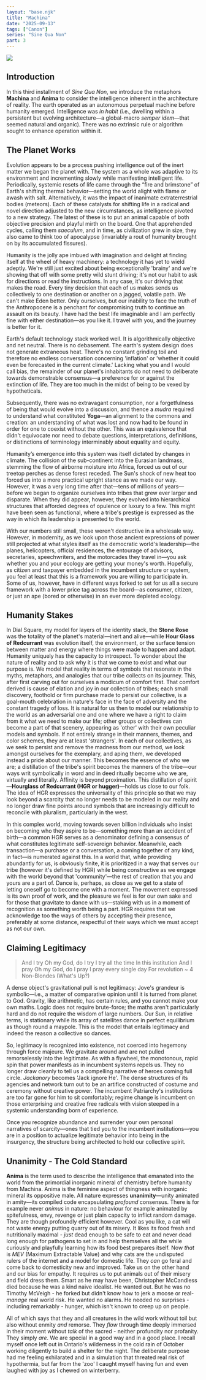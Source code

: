 ```yaml
---
layout: "base.njk"
title: "Machina"
date: "2025-09-13"
tags: ["Canon"]
series: "Sine Qua Non"
part: 3
---
```


![](./assets/Machina-1758022225889-6.jfif)

## Introduction ##

In this third installment of *Sine Qua Non*, we introduce the metaphors **Machina** and **Anima** to consider the intelligence inherent in the architecture of reality. The earth operated as an autonomous perpetual machine before humanity emerged. Intelligence was *in habit* (i.e., dwelling within a persistent but evolving architecture—a global-macro *semper idem*—that seemed natural and organic). There was no extrinsic rule or algorithm sought to enhance operation within it.

## The Planet Works ##
Evolution appears to be a process pushing intelligence out of the inert matter we began the planet with. The system as a whole was adaptive to its environment and incrementing slowly while manifesting intelligent life. Periodically, systemic resets of life came through the “fire and brimstone” of Earth's shifting thermal behavior—setting the world alight with flame or awash with salt. Alternatively, it was the impact of inanimate extraterrestrial bodies (meteors). Each of these catalysts for shifting life in a radical and novel direction adjusted to the new circumstances, as intelligence pivoted to a new strategy. The latest of these is to put an animal capable of both objective precision and playful mirth on the board. One that apprehended cycles, calling them *saeculum*, and in time, as civilization grew in size, they also came to think too of apocalypse (invariably a rout of humanity brought on by its accumulated fissures).

Humanity is the jolly ape imbued with imagination and delight at finding itself at the wheel of heavy machinery: a technology it has yet to wield adeptly. We're still just excited about being exceptionally 'brainy' and we're showing that off with some pretty wild stunt driving; it's not our habit to ask for directions or read the instructions. In any case, it's our driving that makes the road. Every tiny decision that each of us makes sends us collectively to one destination or another on a jagged, volatile path. We can't make Eden better. Only ourselves, but our inability to face the truth of the Anthropocene is a penchant for compromising truth to continue an assault on its beauty. I have had the best life imaginable and I am perfectly fine with either destination—as you like it. I travel with you, and the journey is better for it.

Earth's default technology stack worked well. It is algorithmically objective and net neutral. There is no debasement. The earth's system design does not generate extraneous heat. There's no constant grinding toil and therefore no endless conversation concerning 'inflation' or 'whether it could even be forecasted in the current climate.' Lacking what you and I would call bias, the remainder of our planet's inhabitants do not need to deliberate towards demonstrable consensus—a preference for or against the extinction of life. They are too much in the midst of being to be vexed by hypotheticals.

Subsequently, there was no extravagant consumption, nor a forgetfulness of being that would evolve into a discussion, and thence a *mudra* required to understand what constituted **Yoga**—an alignment to the commons and creation: an understanding of what was lost and now had to be found in order for one to coexist without the other. This was an equivalence that didn't equivocate nor need to debate questions, interpretations, definitions, or distinctions of terminology interminably about equality and equity.

Humanity’s emergence into this system was itself dictated by changes in climate. The collision of the sub-continent into the Eurasian landmass, stemming the flow of airborne moisture into Africa, forced us out of our treetop perches as dense forest receded. The Sun's shock of new heat too forced us into a more practical upright stance as we made our way. However, it was a very long time after that—tens of millions of years—before we began to organize ourselves into tribes that grew ever larger and disparate. When they did appear, however, they evolved into hierarchical structures that afforded degrees of opulence or luxury to a few. This might have been seen as functional, where a tribe's prestige is expressed as the way in which its leadership is presented to the world.

With our numbers still small, these weren't destructive in a wholesale way. However, in modernity, as we look upon those ancient expressions of power still projected at what styles itself as the democratic world's leadership—the planes, helicopters, official residences, the entourage of advisors, secretaries, speechwriters, and the motorcades they travel in—you ask whether you and your ecology are getting your money's worth. Hopefully, as citizen and taxpayer embedded in the incumbent structure or system, you feel at least that this is a framework you are willing to participate in. Some of us, however, have in different ways forked to set for us all a secure framework with a lower price tag across the board—as consumer, citizen, or just an ape (bored or otherwise) in an ever more depleted ecology.

## Humanity Stakes ##
In Dial Square, my model for layers of the identity stack, the **Stone Rose** was the totality of the planet's material—inert and alive—while **Hour Glass of Redcurrant** was evolution itself, the environment, or the surface tension between matter and energy where things were made to happen and adapt. Humanity uniquely has the capacity to introspect. To wonder about the nature of reality and to ask why it is that we come to exist and what our purpose is. We model that reality in terms of symbols that resonate in the myths, metaphors, and analogies that our tribe collects on its journey. This, after first carving out for ourselves a modicum of comfort first. That comfort derived is cause of elation and joy in our collection of tribes; each small discovery, foothold or firm purchase made to persist our collective, is a goal-mouth celebration in nature's face in the face of adversity and the constant tragedy of loss. It is natural for us then to model our relationship to the world as an adversarial one and one where we have a right to claim from it what we need to make our life; other groups or collectives can become a part of that scenery, appearing as 'other' with their own peculiar models and symbols. If not entirely strange in their manners, themes, and color schemes, they are at least 'strangers'. In each of our collectives, as we seek to persist and remove the madness from our method, we look amongst ourselves for the exemplary, and aping them, we developed instead a pride about our manner. This becomes the essence of who we are; a distillation of the tribe's spirit becomes the manners of the tribe—our ways writ symbolically in word and in deed ritually become who we are, virtually and literally. Affinity is beyond proximation. This distillation of spirit—**Hourglass of Redcurrant (HGR or hugger)**—holds us close to our folk. The idea of HGR expresses the universality of this principle so that we may look beyond a scarcity that no longer needs to be modeled in our reality and no longer draw fine points around symbols that are increasingly difficult to reconcile with pluralism, particularly in the west.

In this complex world, moving towards seven billion individuals who insist on becoming who they aspire to be—something more than an accident of birth—a common HGR serves as a denominator defining a consensus of what constitutes legitimate self-sovereign behavior. Meanwhile, each transaction—a purchase or a conversation, a coming together of any kind, in fact—is numerated against this. In a world that, while providing abundantly for us, is obviously finite, it is prioritized in a way that serves our tribe (however it's defined by HGR) while being constructive as we engage with the world beyond that 'community'—the rest of creation that you and yours are a part of. Dance is, perhaps, as close as we get to a state of letting oneself go to become one with a moment. The movement expressed is its own proof of work, and the pleasure we feel is for our own sake and for those that gravitate to dance with us—staking with us in a moment of recognition as something worth being a part. HGR requires that we acknowledge too the ways of others by accepting their presence, preferably at some distance, respectful of their ways which we must accept as not our own.

## Claiming Legitimacy ##
>And I try
Oh my God, do I try
I try all the time
In this institution
And I pray
Oh my God, do I pray
I pray every single day
For revolution
~ 4 Non-Blondes (What's Up?)

A dense object's gravitational pull is not legitimacy: Jove's grandeur is symbolic—i.e., a matter of comparative opinion until it is turned from planet to God. Gravity, like arithmetic, has certain rules, and you cannot make your own maths. Logic does not require brute-force; the maths aren't particularly hard and do not require the wisdom of large numbers. Our Sun, in relative terms, is stationary while its array of satellites dance in perfect equilibrium as though round a maypole. This is the model that entails legitimacy and indeed the reason a collective so dances.

So, legitimacy is recognized into existence, not coerced into hegemony through force majeure. We gravitate around and are not pulled remorselessly into the legitimate. As with a flywheel, the monotonous, rapid spin that power manifests as in incumbent systems repels us. They no longer draw cleanly to tell us a compelling narrative of heroes coming full circle. *Jackanory* becomes 'Jack ignore He'. The dense structures of its agencies and network turn out to be an artifice constructed of costume and ceremony without creative power. The incumbent Patriarchy's institutions are too far gone for him to sit comfortably; regime change is incumbent on those enterprising and creative free radicals with vision steeped in a systemic understanding born of experience.

Once you recognize abundance and surrender your own personal narratives of scarcity—ones that tied you to the incumbent institutions—you are in a position to actualize legitimate behavior into being in the insurgency, the structure being architected to hold our collective spirit.

## Unanimity - The Cold Standard ##

**Anima** is the term used to describe the intelligence that emanated into the world from the primordial inorganic mineral of chemistry before humanity from Machina. Anima is the feminine aspect of thingness with inorganic mineral its oppositive male. All nature expresses **unanimity**—unity animated in amity—its compiled code encapsulating *profound* consensus. There is for example never *animus* in nature: no behaviour for example animated by spitefulness, envy, revenge or just plain capacity to inflict  random damage. They are though profoundly efficient however. Cool as you like, a cat will not waste energy putting quarry out of its misery. It likes its food fresh and nutritionally maximal -  *just* dead enough to be safe to eat and never dead long enough for pathogens to set in and help themselves all the while curiously and playfully learning how its food best prepares itself. Now *that* is *MEV* (Maximum Extractable Value) and why cats are the undisputed rulers of the internet and a model for domestic life. They *can* go feral and come back to domesticity new and improved. Take us on the other hand and our bias for empathy. It requires us to put animals out of their misery and field dress them. Smart as he may have been, Christopher McCandless died because he was a kind naive idealist. He wanted out. But he was no Timothy McVeigh - he forked but didn't know how to jerk a moose or real-*manage* real world risk. He wanted no alarms. He needed no surprises - including remarkably - hunger, which isn't known to creep up on people.

All of which says that they and all creatures in the wild work without toil but also without enmity *and* remorse. They *flow* through time deeply immersed in their moment without *talk* of the sacred - neither profundity nor profanity. They simply *are*. We are special in a good way and in a good place. I recall myself once left out in Ontario's wilderness in the cold rain of October working diligently to build a shelter for the night. The deliberate purpose had me feeling exhilarated and in a simulation that threated real risk of hypothermia, but far from the 'zoo' I caught myself having fun and even laughed with joy as I chewed on winterberry.